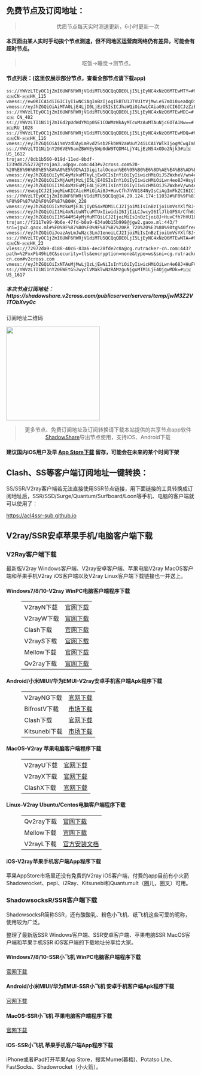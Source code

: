 
<h2>免费节点及订阅地址：</h2>
<blockquote>
<p style="text-align: center;">优质节点每天实时测速更新，6小时更新一次</p>
</blockquote>
<h4>本页面由某人实时手动挨个节点测速，但不同地区运营商网络仍有差异，可能会有超时节点。</h4>
<blockquote>
<p style="text-align: center;">吃饭->睡觉->测节点。</p>
</blockquote>
<h4>节点列表：(这里仅展示部分节点，查看全部节点请下载app)</h4>

```ss://YWVzLTEyOC1jZmI6UWF6RWRjVGdiMTU5QCQqQDE0LjI5LjEyNC4xNzQ6MTEwNDc=#Relay_🇨🇳CN-🇭🇰HK_117
ss://YWVzLTEyOC1jZmI6UWF6RWRjVGdiMTU5QCQqQDE0LjI5LjEyNC4xNzQ6MTEwMTY=#Relay_🇨🇳CN-🇭🇰HK_115
vmess://ew0KICAidiI6ICIyIiwNCiAgInBzIjogIkBTU1JTVUItVjMwLeS7mOi0ueaOqOiNkDp2MmNyb3NzLmNvbSIsDQogICJhZGQiOiAiNTEuODEuMjIzLjMyIiwNCiAgInBvcnQiOiAiNDQzIiwNCiAgImlkIjogImMwMTU2NDUxLTRlZmItNDVlMi04NGZjLThkMzE1YzQ2NTBkYiIsDQogICJhaWQiOiAiMzIiLA0KICAic2N5IjogImF1dG8iLA0KICAibmV0IjogInRjcCIsDQogICJ0eXBlIjogIm5vbmUiLA0KICAiaG9zdCI6ICI1MS44MS4yMjMuMzIiLA0KICAicGF0aCI6ICIvIiwNCiAgInRscyI6ICIiLA0KICAic25pIjogIiIsDQogICJhbHBuIjogIiINCn0=
vmess://eyJhZGQiOiAiMTA0LjE4LjI0LjEzOSIsICJhaWQiOiAwLCAiaG9zdCI6ICJzZzEtdjJyYXkuc3Noa2l0Lm9yZyIsICJpZCI6ICJjNjc0N2RhNC1mYjJlLTRhMmEtYmRiNy04NjE0YmRkNmIwYjMiLCAibmV0IjogIndzIiwgInBhdGgiOiAiL3NzaGtpdC81MjA2MTk0ODYzLzYyYzc3MDJhMGVhOGIvIiwgInBvcnQiOiA4MCwgInBzIjogInYyY3Jvc3MuY29tIC0gXHU3ZjhlXHU1NmZkQ2xvdWRGbGFyZVx1NTE2Y1x1NTNmOENETlx1ODI4Mlx1NzBiOSAyNiIsICJ0bHMiOiAiIiwgInR5cGUiOiAiYXV0byIsICJzZWN1cml0eSI6ICJhdXRvIiwgInNraXAtY2VydC12ZXJpZnkiOiB0cnVlLCAic25pIjogInNnMS12MnJheS5zc2hraXQub3JnIn0=
ss://YWVzLTEyOC1jZmI6UWF6RWRjVGdiMTU5QCQqQDE0LjI5LjEyNC4xNzQ6MTEwMDI=#🇨🇳 CN_482
ss://YWVzLTI1Ni1jZmI6d2pUdWdYM1p0SE1COWMzWkAyMTcuMzAuMTAuNjc6OTA1Nw==#🇷🇺RU_1028
ss://YWVzLTEyOC1jZmI6UWF6RWRjVGdiMTU5QCQqQDE0LjI5LjEyNC4xNzQ6MTEwMDQ=#Relay_🇨🇳CN-🇭🇰HK_116
vmess://eyJhZGQiOiAiYmVzdDAyLmRvd25sb2FkbW92aWUuY24iLCAiYWlkIjogMCwgImhvc3QiOiAiYmVzdDAyLmRvd25sb2FkbW92aWUuY24iLCAiaWQiOiAiMDI1M2I1NzQtODAyMC0zMTg2LWE2NDctMDI2NzI5NWFjOWJiIiwgIm5ldCI6ICJ3cyIsICJwYXRoIjogIi9yb2NrZXQiLCAicG9ydCI6IDY1MDgxLCAicHMiOiAidjJjcm9zcy5jb20gLSBcdTVlN2ZcdTRlMWNcdTc3MDFcdTc5ZmJcdTUyYTggMTYiLCAidGxzIjogIiIsICJ0eXBlIjogImF1dG8iLCAic2VjdXJpdHkiOiAiYXV0byIsICJza2lwLWNlcnQtdmVyaWZ5IjogdHJ1ZSwgInNuaSI6ICIifQ==
ss://YWVzLTI1Ni1nY206VEV6amZBWXEySWp0dW9TQDM4LjY4LjEzNS4xODo2Njk3#🇺🇸US_1612
trojan://8db1b560-019d-11ed-8bdf-1239d0255272@trojan3.udpgw.com:443#v2cross.com%20-%20%E6%96%B0%E5%8A%A0%E5%9D%A1DigitalOcean%E6%95%B0%E6%8D%AE%E4%B8%AD%E5%BF%83%2020
vmess://eyJhZGQiOiIyMC4yMzkuMTkyLjEwOCIsInYiOiIyIiwicHMiOiJSZWxheV/wn4e68J+HuFVTLfCfh6/wn4e1SlBfMTAxMiIsInBvcnQiOjUyMjg0LCJpZCI6ImY4ZDI0ZjA2LTE1MTMtMzNmYy1iZjQ5LTM0YWMyMzFmZDY2NSIsImFpZCI6IjIiLCJuZXQiOiJ0Y3AiLCJ0eXBlIjoiIiwiaG9zdCI6IiIsInBhdGgiOiIvIiwidGxzIjoiIn0=
vmess://eyJhZGQiOiIxMjAuMjMzLjI5LjE4OSIsInYiOiIyIiwicHMiOiLwn4eo8J+HsyBDTl80OTkiLCJwb3J0Ijo2NTAzMSwiaWQiOiIwMjUzYjU3NC04MDIwLTMxODYtYTY0Ny0wMjY3Mjk1YWM5YmIiLCJhaWQiOiIwIiwibmV0Ijoid3MiLCJ0eXBlIjoiIiwiaG9zdCI6IiIsInBhdGgiOiIvcm9ja2V0IiwidGxzIjoiIn0=
vmess://eyJhZGQiOiI1Mi4xMzEuMjE4LjE2MiIsInYiOiIyIiwicHMiOiJSZWxheV/wn4eo8J+Hs0NOLfCfh6/wn4e1SlBfOTIiLCJwb3J0Ijo1MjIwMywiaWQiOiJmOGQyNGYwNi0xNTEzLTMzZmMtYmY0OS0zNGFjMjMxZmQ2NjUiLCJhaWQiOiIyIiwibmV0IjoidGNwIiwidHlwZSI6IiIsImhvc3QiOiIiLCJwYXRoIjoiLyIsInRscyI6IiJ9
vmess://ewogICJ2IjogMiwKICAicHMiOiAi8J+HuvCfh7hVU184NyIsCiAgImFkZCI6ICIxMjkuMTUwLjYxLjE3MCIsCiAgInBvcnQiOiAyOTQ5MywKICAiaWQiOiAiYWMwZDAwNzYtOTNkMi00OGFkLWJhNmUtZWE1YzhkN2IwMTMyIiwKICAiYWlkIjogMCwKICAibmV0IjogIndzIiwKICAiaG9zdCI6ICIiLAogICJwYXRoIjogIi8iLAogICJ0eXBlIjogIiIsCiAgInRscyI6ICIiLAogICJzbmkiOiAiIiwKICAic2N5IjogImF1dG8iCn0=
ss://YWVzLTEyOC1jZmI6UWF6RWRjVGdiMTU5QCQq@14.29.124.174:11032#%F0%9F%87%AD%F0%9F%87%B0%20%E3%80%90tg%40freevpn8%E3%80%91_%F0%9F%87%A8%F0%9F%87%B3CN-%F0%9F%87%AD%F0%9F%87%B0HK_228
vmess://eyJhZGQiOiIxMzkuMjE3LjIyOS4xMDMiLCJ2IjoiMiIsInBzIjoiUmVsYXlf8J+HqPCfh7NDTi3wn4e68J+HuFVTXzEyNyIsInBvcnQiOjUyMjgxLCJpZCI6ImY4ZDI0ZjA2LTE1MTMtMzNmYy1iZjQ5LTM0YWMyMzFmZDY2NSIsImFpZCI6IjIiLCJuZXQiOiJ0Y3AiLCJ0eXBlIjoiIiwiaG9zdCI6IiIsInBhdGgiOiIvIiwidGxzIjoiIn0=
vmess://eyJhZGQiOiI1Mi4xNzUuNTcuMTUxIiwidiI6IjIiLCJwcyI6IlJlbGF5X/Cfh63wn4ewSEst8J+Hr/Cfh7VKUF8yNzQiLCJwb3J0Ijo1MjIyMiwiaWQiOiJmOGQyNGYwNi0xNTEzLTMzZmMtYmY0OS0zNGFjMjMxZmQ2NjUiLCJhaWQiOiIyIiwibmV0IjoidGNwIiwidHlwZSI6IiIsImhvc3QiOiIiLCJwYXRoIjoiLyIsInRscyI6IiJ9
vmess://eyJhZGQiOiI1MS44MS4yMjMuMTQiLCJ2IjoiMiIsInBzIjoi8J+HuvCfh7hVU18xODY3IiwicG9ydCI6NDQzLCJpZCI6ImMwMTU2NDUxLTRlZmItNDVlMi04NGZjLThkMzE1YzQ2NTBkYiIsImFpZCI6IjMyIiwibmV0IjoidGNwIiwidHlwZSI6IiIsImhvc3QiOiIiLCJwYXRoIjoiLyIsInRscyI6IiJ9
trojan://f2117e99-9b6e-47fd-b0a9-634a0b15b998@jgw2.gaox.ml:443/?sni=jgw2.gaox.ml#%F0%9F%87%B0%F0%9F%87%B7%20KR_720%20%E3%80%90tg%40freevpn8%E3%80%9116.61Mb
vmess://eyJhZGQiOiJoazAyLmJwNzc3LmJ1enoiLCJ2IjoiMiIsInBzIjoiUmVsYXlf8J+HuvCfh7hVUy3wn4e68J+HuFVTXzU0IiwicG9ydCI6MjE2NjUsImlkIjoiOGU0NGU5ZGUtODdkNC00NWY0LTgyMWYtMjgzYjkzNjkwNzNmIiwiYWlkIjoiMCIsIm5ldCI6IndzIiwidHlwZSI6IiIsImhvc3QiOiJoazAyLmJwNzc3LmJ1enoiLCJwYXRoIjoiLyIsInRscyI6IiJ9
ss://YWVzLTEyOC1jZmI6UWF6RWRjVGdiMTU5QCQqQDE0LjI5LjEyNC4xNzQ6MTEwNTA=#Relay_🇨🇳CN-🇭🇰HK_23
vless://72972da9-d188-40c6-83a6-4ec28fde2c0a@cg.rutracker-cn.com:443?path=%2FxxPb49hL0C&security=tls&encryption=none&type=ws&sni=cg.rutracker-cn.com#v2cross.com
vmess://eyJhZGQiOiIxNTAuMjMwLjQzLjEwNiIsInYiOiIyIiwicHMiOiLwn4e68J+HuFVTXzY0IiwicG9ydCI6NTQ4MjksImlkIjoiZjJiNWMzZmYtODZjNy00ZWZhLTgzMWYtZmYwZmNkNzY1NmE1IiwiYWlkIjoiMCIsIm5ldCI6InRjcCIsInR5cGUiOiIiLCJob3N0IjoiIiwicGF0aCI6Ii9pbmRleCIsInRscyI6IiJ9
ss://YWVzLTI1Ni1nY206WEtGS2wyclVMaklwNzRAMzguNjguMTM1LjE4OjgwMDk=#🇺🇸US_1617
```
<h5>本次节点订阅地址：https://shadowshare.v2cross.com/publicserver/servers/temp/jwM3Z2V1TObXvy0c</h5>
<p>订阅地址二维码</p>
<img src='http://shadowshare.v2cross.com/qrcode.png' width=250 height=250>
<blockquote style='text-align: center;'>更多节点、免费订阅地址及订阅转换请下载本站提供的共享节点app软件<a href='https://shadowshare.v2cross.com'>ShadowShare</a>导出节点使用，支持iOS、Android下载</blockquote>
<h4>建议国内iOS用户及早 <a href='https://apps.apple.com/cn/app/shadowshare/id1612647259'>App Store下载</a> 留存，可能会在未来的某个时间下架</h4>

<div class="nv-content-wrap entry-content">
<h2>Clash、SS等客户端订阅地址一键转换：</h2>
<p>SS/SSR/V2ray客户端若无法直接使用SSR节点链接，用下面链接的工具转换成订阅地址后，SSR/SSD/Surge/Quantum/Surfboard/Loon等手机、电脑的客户端就可以使用了：</p>
<p><a href="https://acl4ssr-sub.github.io" target="_blank" rel="noreferrer noopener nofollow">https://acl4ssr-sub.github.io</a></p>
<h2>V2ray/SSR安卓苹果手机/电脑客户端下载</h2>
<h3>V2Ray客户端下载</h3>
<p>最新版V2ray Windows客户端、V2ray安卓客户端、苹果电脑V2ray MacOS客户端和苹果手机V2ray iOS客户端以及V2ray Linux客户端下载链接也一并送上。</p>
<h4>Windows7/8/10-<strong>V2ray WinPC电脑客户端</strong>程序下载</h4>
<figure class="wp-block-table alignwide is-style-stripes"><table><tbody><tr><td>V2rayN下载</td><td><a href="https://github.com/2dust/v2rayN/releases" target="_blank" rel="noreferrer noopener">官网下载</a></td></tr><tr><td>V2rayW下载</td><td><a href="https://github.com/Cenmrev/V2RayW/releases" target="_blank" rel="noreferrer noopener">官网下载</a></td></tr><tr><td>Clash下载</td><td><a href="https://github.com/Fndroid/clash_for_windows_pkg/releases" target="_blank" rel="noreferrer noopener">官网下载</a></td></tr><tr><td>V2rayS下载</td><td><a href="https://github.com/Shinlor/V2RayS/releases" target="_blank" rel="noreferrer noopener">官网下载</a></td></tr><tr><td>Mellow下载</td><td><a href="https://github.com/mellow-io/mellow/releases" target="_blank" rel="noreferrer noopener">官网下载</a></td></tr><tr><td>Qv2ray下载</td><td><a href="https://github.com/Qv2ray/Qv2ray" target="_blank" rel="noreferrer noopener">官网下载</a></td></tr></tbody></table></figure>
<h4><strong>Android/小米MIUI/华为EMUI-V2ray安卓手机客户端</strong>Apk程序下载</h4>
<figure class="wp-block-table alignwide is-style-stripes"><table><tbody><tr><td>V2rayNG下载</td><td><a href="https://github.com/2dust/v2rayNG/releases" target="_blank" rel="noreferrer noopener">官网下载</a></td></tr><tr><td>BifrostV下载</td><td><a rel="noreferrer noopener" href="https://www.appsapk.com/downloading/latest/com.github.dawndiy.bifrostv-0.6.8.apk" target="_blank">市场下载</a></td></tr><tr><td>Clash下载</td><td><a href="https://github.com/Kr328/ClashForAndroid/releases" target="_blank" rel="noreferrer noopener">官网下载</a></td></tr><tr><td>Kitsunebi下载</td><td><a rel="noreferrer noopener" href="https://apkpure.com/kitsunebi/fun.kitsunebi.kitsunebi4android" target="_blank">市场下载</a></td></tr></tbody></table></figure>
<h4><strong>MacOS-V2ray <strong>苹果电脑</strong>客户端</strong>程序下载</h4>
<figure class="wp-block-table alignwide is-style-stripes"><table><tbody><tr><td>V2rayU下载</td><td><a href="https://github.com/yanue/V2rayU/releases" target="_blank" rel="noreferrer noopener">官网下载</a></td></tr><tr><td>V2rayX下载</td><td><a href="https://github.com/Cenmrev/V2RayX/releases" target="_blank" rel="noreferrer noopener">官网下载</a></td></tr><tr><td>ClashX下载</td><td><a href="https://github.com/yichengchen/clashX/releases" target="_blank" rel="noreferrer noopener">官网下载</a></td></tr></tbody></table></figure>
<h4><strong>Linux</strong>–<strong>V2ray Ubuntu/Centos电脑客户端</strong>程序下载</h4>
<figure class="wp-block-table alignwide is-style-stripes"><table><tbody><tr><td>Qv2ray下载</td><td><a href="https://github.com/Qv2ray/Qv2ray" target="_blank" rel="noreferrer noopener">官网下载</a></td></tr><tr><td>Mellow下载</td><td><a href="https://github.com/mellow-io/mellow/releases" target="_blank" rel="noreferrer noopener">官网下载</a></td></tr><tr><td>V2rayL下载</td><td><a rel="noreferrer noopener" href="https://github.com/jiangxufeng/v2rayL" target="_blank">官方安装文档</a></td></tr></tbody></table></figure>
<h4>iOS-<strong>V2ray苹果<strong>手机客户端</strong>App程序</strong>下载</h4>
<p>苹果AppStore市场里还没有免费的V2ray iOS客户端，付费的app目前有小火箭Shadowrocket、pepi、i2Ray、Kitsunebi和Quantumult（圈儿，圈叉）可用。</p>
<h3>ShadowsocksR/SSR客户端下载</h3>
<p>ShadowsocksR简称SSR，还有酸酸乳、粉色小飞机、纸飞机这些可爱的昵称，使用较为广泛。</p>
<p>整理了最新版SSR Windows客户端、SSR安卓客户端、苹果电脑SSR MacOS客户端和苹果手机SSR iOS客户端的下载地址分享给大家。</p>
<h4><strong>Windows7/8/10-<strong>SSR小飞机 WinPC电脑客户端</strong>程序下载</strong></h4>
<p><a rel="noreferrer noopener" href="https://github.com/shadowsocksrr/shadowsocksr-csharp/releases" target="_blank">官网下载</a></p>
<h4><strong><strong>Android/小米MIUI/华为EMUI-SSR小飞机 安卓手机客户端</strong>Apk程序下载</strong></h4>
<p><a rel="noreferrer noopener" href="https://github.com/shadowsocksrr/shadowsocksr-android/releases" target="_blank">官网下载</a></p>
<h4><strong><strong>MacOS-SSR小飞机 苹果电脑客户端</strong>程序下载</strong></h4>
<p><a href="https://github.com/qinyuhang/ShadowsocksX-NG-R/releases" target="_blank" rel="noreferrer noopener">官网下载</a></p>
<h4><strong>iOS-<strong>SSR小飞机 苹果手机客户端App程序</strong></strong>下载</h4>
<p>iPhone或者iPad打开苹果App Store，搜索Mume(暮梅)、Potatso Lite、FastSocks、Shadowrocket（小火箭）。</p>

